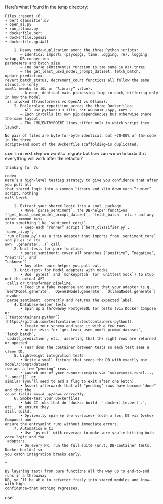  Here’s what I found in the temp directory:

    Files present (6)
    • bert_classifier.py
    • open_ai.py
    • run_ollama.py
    • dockerfile.bert
    • dockerfile.openai
    • dockerfile.gpt4all

        1. Heavy code-duplication among the three Python scripts:
           – Identical imports (psycopg2, time, logging, re), logging setup, DB connection
    parameters and batch_size.
           – The parse_sentiment() function is the same in all three.
           – The get_least_used_model_prompt_dataset, fetch_batch, update_prediction,
    revert_batch_status, decrement_count functions all follow the same structure (only
    small tweaks to SQL or “library” value).
           – A near-identical main processing loop in each, differing only in how the Model
     is invoked (Transformers vs OpenAI vs Ollama).
        2. Boilerplate repetition across the three Dockerfiles:
           – All use python:3.9-slim, set WORKDIR /app, COPY . .
           – Each installs its own pip dependencies but otherwise share the same layout.
           – The CMD/ENTRYPOINT lines differ only in which script they launch.

    No pair of files are byte-for-byte identical, but ~70–80% of the code in the three
    scripts—and most of the Dockerfile scaffolding—is duplicated.
user
in a next step we want to migrate but how can we write tests that everything will work
after the refactor?

    thinking for 7s

    codex
    Here’s a high‐level testing strategy to give you confidence that after you pull all
    that shared logic into a common library and slim down each “runner” script, nothing
    will break.

        1. Extract your shared logic into a small package
           • Move `parse_sentiment`, the DB-helper functions
    (`get_least_used_model_prompt_dataset`, `fetch_batch`, etc.) and any other common bits
    into something like `sentiment_core/`.
           • Keep each “runner” script (`bert_classifier.py`, `open_ai.py`,
    `run_ollama.py`) as a thin adapter that imports from `sentiment_core` and plugs in its
    own `.generate(...)` call.
        2. Unit-tests for pure functions
           • parse_sentiment: cover all branches (“positive”, “negative”, “neutral”, and
    “unknown”).
           • Any other pure helper you pull out.
        3. Unit-tests for Model adapters with mocks
           • Use `pytest` and `monkeypatch` (or `unittest.mock`) to stub out the actual API
     calls or transformer pipeline.
           • Feed in a fake response and assert that your adapter (e.g.
    `BertModel.generate`, `OpenAIModel.generate`, `OllamaModel.generate`) invokes
    `parse_sentiment` correctly and returns the expected label.
        4. Database‐helper tests
           • Spin up a throwaway PostgreSQL for tests (via Docker Compose or
    [`testcontainers-python`](https://github.com/testcontainers/testcontainers-python)).
           • Create your schema and seed it with a few rows.
           • Write tests for `get_least_used_model_prompt_dataset`, `fetch_batch`,
    `update_prediction`, etc., asserting that the right rows are returned or updated.
           • Tear down the container between tests so each test sees a clean DB.
        5. Lightweight integration tests
           • Write a small fixture that seeds the DB with exactly one model/prompt/dataset
    row and a few “pending” rows.
           • Launch one of your runner scripts via `subprocess.run([..., "--once"])` or
    similar (you’ll need to add a flag to exit after one batch).
           • Assert afterwards that all “pending” rows have become “done” and that the
    count fields moved up/down correctly.
        6. Smoke-test your Dockerfiles
           • Add CI jobs that do `docker build -f dockerfile.bert .`, etc., to ensure they
    still build.
           • Optionally spin up the container (with a test DB via Docker Compose) and
    ensure the entrypoint runs without immediate errors.
        7. Automation & CI
           • Use `pytest` with coverage to make sure you’re hitting both core logic and the
     adapters.
           • On every PR, run the full suite (unit, DB‐container tests, Docker builds) so
    you catch integration breaks early.

    —

    By layering tests from pure functions all the way up to end‐to‐end runs in a throwaway
    DB, you’ll be able to refactor freely into shared modules and know—with high
    confidence—that nothing regresses.
user